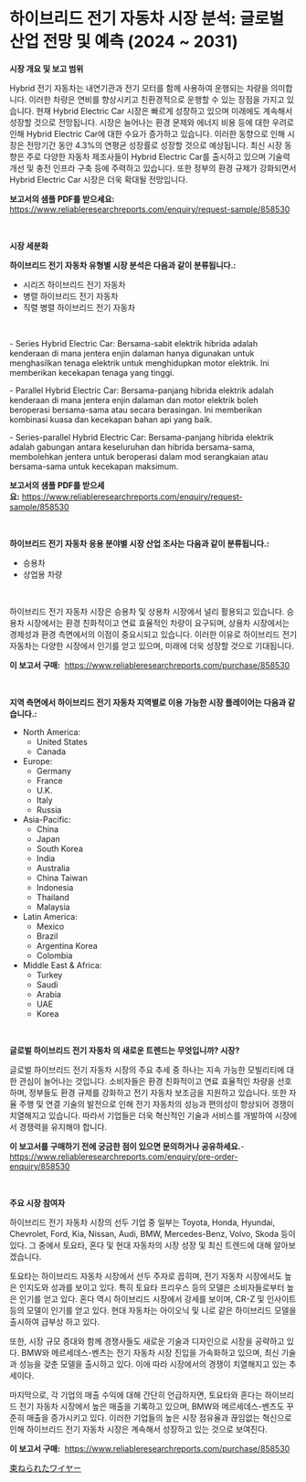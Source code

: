 <p><h1>하이브리드 전기 자동차 시장 분석: 글로벌 산업 전망 및 예측 (2024 ~ 2031)</h1></p><p><strong>시장 개요 및 보고 범위</strong></p>
<p><p>Hybrid 전기 자동차는 내연기관과 전기 모터를 함께 사용하여 운행되는 차량을 의미합니다. 이러한 차량은 연비를 향상시키고 친환경적으로 운행할 수 있는 장점을 가지고 있습니다. 현재 Hybrid Electric Car 시장은 빠르게 성장하고 있으며 미래에도 계속해서 성장할 것으로 전망됩니다. 시장은 늘어나는 환경 문제와 에너지 비용 등에 대한 우려로 인해 Hybrid Electric Car에 대한 수요가 증가하고 있습니다. 이러한 동향으로 인해 시장은 전망기간 동안 4.3%의 연평균 성장률로 성장할 것으로 예상됩니다. 최신 시장 동향은 주로 다양한 자동차 제조사들이 Hybrid Electric Car를 출시하고 있으며 기술력 개선 및 충전 인프라 구축 등에 주력하고 있습니다. 또한 정부의 환경 규제가 강화되면서 Hybrid Electric Car 시장은 더욱 확대될 전망입니다.</p></p>
<p><strong>보고서의 샘플 PDF를 받으세요:</strong> <a href="https://www.reliableresearchreports.com/enquiry/request-sample/858530">https://www.reliableresearchreports.com/enquiry/request-sample/858530</a></p>
<p>&nbsp;</p>
<p><strong>시장 세분화</strong></p>
<p><strong>하이브리드 전기 자동차 유형별 시장 분석은 다음과 같이 분류됩니다.:</strong></p>
<p><ul><li>시리즈 하이브리드 전기 자동차</li><li>병렬 하이브리드 전기 자동차</li><li>직렬 병렬 하이브리드 전기 자동차</li></ul></p>
<p>&nbsp;</p>
<p><p>- Series Hybrid Electric Car: Bersama-sabit elektrik hibrida adalah kenderaan di mana jentera enjin dalaman hanya digunakan untuk menghasilkan tenaga elektrik untuk menghidupkan motor elektrik. Ini memberikan kecekapan tenaga yang tinggi.</p><p>- Parallel Hybrid Electric Car: Bersama-panjang hibrida elektrik adalah kenderaan di mana jentera enjin dalaman dan motor elektrik boleh beroperasi bersama-sama atau secara berasingan. Ini memberikan kombinasi kuasa dan kecekapan bahan api yang baik.</p><p>- Series-parallel Hybrid Electric Car: Bersama-panjang hibrida elektrik adalah gabungan antara keseluruhan dan hibrida bersama-sama, membolehkan jentera untuk beroperasi dalam mod serangkaian atau bersama-sama untuk kecekapan maksimum.</p></p>
<p><strong>보고서의 샘플 PDF를 받으세요:</strong>&nbsp;<a href="https://www.reliableresearchreports.com/enquiry/request-sample/858530">https://www.reliableresearchreports.com/enquiry/request-sample/858530</a></p>
<p>&nbsp;</p>
<p><strong> 하이브리드 전기 자동차 응용 분야별 시장 산업 조사는 다음과 같이 분류됩니다.:</strong></p>
<p><ul><li>승용차</li><li>상업용 차량</li></ul></p>
<p>&nbsp;</p>
<p><p>하이브리드 전기 자동차 시장은 승용차 및 상용차 시장에서 널리 활용되고 있습니다. 승용차 시장에서는 환경 친화적이고 연료 효율적인 차량이 요구되며, 상용차 시장에서는 경제성과 환경 측면에서의 이점이 중요시되고 있습니다. 이러한 이유로 하이브리드 전기 자동차는 다양한 시장에서 인기를 얻고 있으며, 미래에 더욱 성장할 것으로 기대됩니다.</p></p>
<p><strong>이 보고서 구매:</strong>&nbsp; <a href="https://www.reliableresearchreports.com/purchase/858530">https://www.reliableresearchreports.com/purchase/858530</a></p>
<p>&nbsp;</p>
<p><strong>지역 측면에서 하이브리드 전기 자동차 지역별로 이용 가능한 시장 플레이어는 다음과 같습니다.:</strong></p>
<p><ul>
    <li>
        North America:
        <ul>
            <li>United States</li>
            <li>Canada</li>
        </ul>
    </li>
    <li>
        Europe:
        <ul>
            <li>Germany</li>
            <li>France</li>
            <li>U.K.</li>
            <li>Italy</li>
            <li>Russia</li>
        </ul>
    </li>
    <li>
        Asia-Pacific:
        <ul>
            <li>China</li>
            <li>Japan</li>
            <li>South Korea</li>
            <li>India</li>
            <li>Australia</li>
            <li>China Taiwan</li>
            <li>Indonesia</li>
            <li>Thailand</li>
            <li>Malaysia</li>
        </ul>
    </li>
    <li>
        Latin America:
        <ul>
            <li>Mexico</li>
            <li>Brazil</li>
            <li>Argentina Korea</li>
            <li>Colombia</li>
        </ul>
    </li>
    <li>
        Middle East & Africa:
        <ul>
            <li>Turkey</li>
            <li>Saudi</li>
            <li>Arabia</li>
            <li>UAE</li>
            <li>Korea</li>
        </ul>
    </li>
    </ul></p>
<p>&nbsp;</p>
<p><strong>글로벌 하이브리드 전기 자동차 의 새로운 트렌드는 무엇입니까? 시장?</strong></p>
<p><p>글로벌 하이브리드 전기 자동차 시장의 주요 추세 중 하나는 지속 가능한 모빌리티에 대한 관심이 늘어나는 것입니다. 소비자들은 환경 친화적이고 연료 효율적인 차량을 선호하며, 정부들도 환경 규제를 강화하고 전기 자동차 보조금을 지원하고 있습니다. 또한 자율 주행 및 연결 기술의 발전으로 인해 전기 자동차의 성능과 편의성이 향상되어 경쟁이 치열해지고 있습니다. 따라서 기업들은 더욱 혁신적인 기술과 서비스를 개발하여 시장에서 경쟁력을 유지해야 합니다.</p></p>
<p><strong>이 보고서를 구매하기 전에 궁금한 점이 있으면 문의하거나 공유하세요.</strong>- <a href="https://www.reliableresearchreports.com/enquiry/pre-order-enquiry/858530">https://www.reliableresearchreports.com/enquiry/pre-order-enquiry/858530</a></p>
<p>&nbsp;</p>
<p><strong>주요 시장 참여자</strong></p>
<p><p>하이브리드 전기 자동차 시장의 선두 기업 중 일부는 Toyota, Honda, Hyundai, Chevrolet, Ford, Kia, Nissan, Audi, BMW, Mercedes-Benz, Volvo, Skoda 등이 있다. 그 중에서 토요타, 혼다 및 현대 자동차의 시장 성장 및 최신 트렌드에 대해 알아보겠습니다.</p><p>토요타는 하이브리드 자동차 시장에서 선두 주자로 꼽히며, 전기 자동차 시장에서도 높은 인지도와 성과를 보이고 있다. 특히 토요타 프리우스 등의 모델은 소비자들로부터 높은 인기를 얻고 있다. 혼다 역시 하이브리드 시장에서 강세를 보이며, CR-Z 및 인사이트 등의 모델이 인기를 얻고 있다. 현대 자동차는 아이오닉 및 니로 같은 하이브리드 모델을 출시하여 급부상 하고 있다.</p><p>또한, 시장 규모 증대와 함께 경쟁사들도 새로운 기술과 디자인으로 시장을 공략하고 있다. BMW와 메르세데스-벤츠는 전기 자동차 시장 진입을 가속화하고 있으며, 최신 기술과 성능을 갖춘 모델을 출시하고 있다. 이에 따라 시장에서의 경쟁이 치열해지고 있는 추세이다.</p><p>마지막으로, 각 기업의 매출 수익에 대해 간단히 언급하자면, 토요타와 혼다는 하이브리드 전기 자동차 시장에서 높은 매출을 기록하고 있으며, BMW와 메르세데스-벤츠도 꾸준히 매출을 증가시키고 있다. 이러한 기업들의 높은 시장 점유율과 끊임없는 혁신으로 인해 하이브리드 전기 자동차 시장은 계속해서 성장하고 있는 것으로 보여진다.</p></p>
<p><strong>이 보고서 구매:</strong>&nbsp;&nbsp;<a href="https://www.reliableresearchreports.com/purchase/858530">https://www.reliableresearchreports.com/purchase/858530</a></p>
<p><p><a href="https://github.com/ksxzwxabcuynh011/Market-Research-Report-List-1/blob/main/25671885318.md">束ねられたワイヤー</a></p></p>
